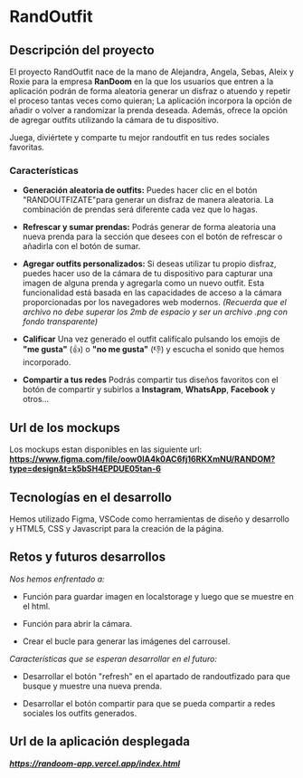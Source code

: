 # RandOutfit


## Descripción del proyecto

El proyecto RandOutfit nace de la mano de Alejandra, Angela, Sebas, Aleix y Roxie para la empresa **RanDoom** en la que los usuarios que entren a la aplicación podrán de forma aleatoria generar un disfraz o atuendo y repetir el proceso tantas veces como quieran; La aplicación incorpora la opción de añadir o volver a randomizar la prenda deseada. Además, ofrece la opción de agregar outfits utilizando la cámara de tu dispositivo.

Juega, diviértete y comparte tu mejor randoutfit en tus redes sociales favoritas.





### Características

* **Generación aleatoria de outfits:** Puedes hacer clic en el botón "RANDOUTFIZATE"para generar un disfraz de manera aleatoria. La combinación de prendas será diferente cada vez que lo hagas.

* **Refrescar y sumar prendas:** Podrás generar de forma aleatoria una nueva prenda para la sección que desees con el botón de refrescar o añadirla con el botón de sumar.

* **Agregar outfits personalizados:** Si deseas utilizar tu propio disfraz, puedes hacer uso de la cámara de tu dispositivo para capturar una imagen de alguna prenda y agregarla como un nuevo outfit. Esta funcionalidad está basada en las capacidades de acceso a la cámara proporcionadas por los navegadores web modernos. *(Recuerda que el archivo no debe superar los 2mb de espacio y ser un archivo .png con fondo transparente)*

* **Calificar** Una vez generado el outfit califícalo pulsando los emojis de **"me gusta"** (👍) o **"no me gusta"** (👎) y escucha el sonido que hemos incorporado.

* **Compartir a tus redes** Podrás compartir tus diseños favoritos con el botón de compartir y subirlos a **Instagram**, **WhatsApp**, **Facebook** y otros…


## Url de los mockups

Los mockups estan disponibles en las siguiente url: **https://www.figma.com/file/oow0lA4k0AC6fj16RKXmNU/RANDOM?type=design&t=k5bSH4EPDUE05tan-6** 


## Tecnologías en el desarrollo

Hemos utilizado Figma, VSCode como herramientas de diseño y desarrollo y HTML5, CSS y Javascript para la creación de la página.

## Retos y futuros desarrollos

*Nos hemos enfrentado a:*

- Función para guardar imagen en localstorage y luego que se muestre en el html.

- Función para abrir la cámara.

- Crear el bucle para generar las imágenes del carrousel.


*Características que se esperan desarrollar en el futuro:*

- Desarrollar el botón "refresh" en el apartado de randoutfizado para que busque y muestre una nueva prenda.

- Desarrollar el botón compartir para que se pueda compartir a redes sociales los outfits generados.



## Url de la aplicación desplegada
***_https://randoom-app.vercel.app/index.html_***
